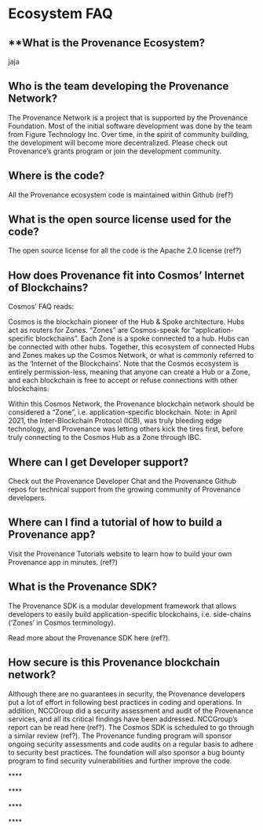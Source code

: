 # Ecosystem FAQ

## **What is the Provenance Ecosystem?

jaja

## **Who is the team developing the Provenance Network?** <a id="who-is-the-team-developing-the-provenance-network"></a>

The Provenance Network is a project that is supported by the Provenance Foundation. Most of the initial software development was done by the team from Figure Technology Inc. Over time, in the spirit of community building, the development will become more decentralized. Please check out Provenance’s grants program or join the development community.

## **Where is the code?** <a id="where-is-the-code"></a>

All the Provenance ecosystem code is maintained within Github \(ref?\)

## **What is the open source license used for the code?** <a id="what-is-the-open-source-license-used-for-the-code"></a>

The open source license for all the code is the Apache 2.0 license \(ref?\)

## **How does Provenance fit into Cosmos’ Internet of Blockchains?** <a id="how-does-provenance-fit-into-cosmos-internet-of-blockchains"></a>

Cosmos’ FAQ reads:

Cosmos is the blockchain pioneer of the Hub & Spoke architecture. Hubs act as routers for Zones. “Zones” are Cosmos-speak for “application-specific blockchains”. Each Zone is a spoke connected to a hub. Hubs can be connected with other hubs. Together, this ecosystem of connected Hubs and Zones makes up the Cosmos Network, or what is commonly referred to as the ‘Internet of the Blockchains’. Note that the Cosmos ecosystem is entirely permission-less, meaning that anyone can create a Hub or a Zone, and each blockchain is free to accept or refuse connections with other blockchains.

Within this Cosmos Network, the Provenance blockchain network should be considered a “Zone”, i.e. application-specific blockchain. Note: in April 2021, the Inter-Blockchain Protocol \(ICB\), was truly bleeding edge technology, and Provenance was letting others kick the tires first, before truly connecting to the Cosmos Hub as a Zone through IBC.

## **Where can I get Developer support?** <a id="where-can-i-get-developer-support"></a>

Check out the Provenance Developer Chat and the Provenance Github repos for technical support from the growing community of Provenance developers.

## **Where can I find a tutorial of how to build a Provenance app?** <a id="where-can-i-find-a-tutorial-of-how-to-build-a-provenance-app"></a>

Visit the Provenance Tutorials website to learn how to build your own Provenance app in minutes. \(ref?\)

## **What is the Provenance SDK?** <a id="what-is-the-provenance-sdk"></a>

The Provenance SDK is a modular development framework that allows developers to easily build application-specific blockchains, i.e. side-chains \(‘Zones’ in Cosmos terminology\).

Read more about the Provenance SDK here \(ref?\).

## **How secure is this Provenance blockchain network?** <a id="how-secure-is-this-provenance-blockchain-network"></a>

Although there are no guarantees in security, the Provenance developers put a lot of effort in following best practices in coding and operations. In addition, NCCGroup did a security assessment and audit of the Provenance services, and all its critical findings have been addressed. NCCGroup’s report can be read here \(ref?\). The Cosmos SDK is scheduled to go through a similar review \(ref?\). The Provenance funding program will sponsor ongoing security assessments and code audits on a regular basis to adhere to security best practices. The foundation will also sponsor a bug bounty program to find security vulnerabilities and further improve the code.

\*\*\*\*

\*\*\*\*

\*\*\*\*

\*\*\*\*

